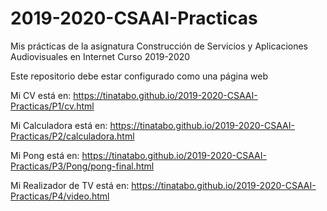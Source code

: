 # 2019-2020-CSAAI-Practicas
Mis prácticas de la asignatura Construcción de Servicios y Aplicaciones Audiovisuales en Internet
Curso 2019-2020  

Este repositorio debe estar configurado como una página web

Mi CV está en: https://tinatabo.github.io/2019-2020-CSAAI-Practicas/P1/cv.html

Mi Calculadora está en: https://tinatabo.github.io/2019-2020-CSAAI-Practicas/P2/calculadora.html

Mi Pong está en: https://tinatabo.github.io/2019-2020-CSAAI-Practicas/P3/Pong/pong-final.html

Mi Realizador de TV está en: https://tinatabo.github.io/2019-2020-CSAAI-Practicas/P4/video.html
